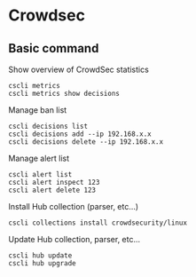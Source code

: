 # Crowdsec

## Basic command
Show overview of CrowdSec statistics

    cscli metrics
    cscli metrics show decisions

Manage ban list

    cscli decisions list
    cscli decisions add --ip 192.168.x.x
    cscli decisions delete --ip 192.168.x.x

Manage alert list

    cscli alert list
    cscli alert inspect 123
    cscli alert delete 123

Install Hub collection (parser, etc...)

    cscli collections install crowdsecurity/linux

Update Hub collection, parser, etc...

    cscli hub update
    cscli hub upgrade